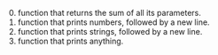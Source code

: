 0. function that returns the sum of all its parameters.
1.  function that prints numbers, followed by a new line.
2. function that prints strings, followed by a new line.
3.  function that prints anything.
